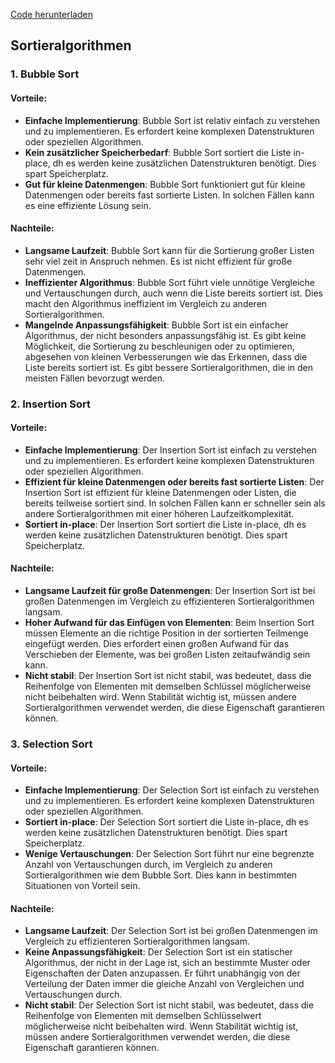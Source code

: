 [Code herunterladen](https://github.com/olikam0712/IMP_Sortieralgorithmus/releases/tag/Release)
## Sortieralgorithmen
### 1. Bubble Sort
#### **Vorteile**:
 - **Einfache Implementierung**: Bubble Sort ist relativ einfach zu verstehen und zu implementieren. Es erfordert keine komplexen Datenstrukturen oder speziellen Algorithmen.
 - **Kein zusätzlicher Speicherbedarf**: Bubble Sort sortiert die Liste in-place, dh es werden keine zusätzlichen Datenstrukturen benötigt. Dies spart Speicherplatz.
 - **Gut für kleine Datenmengen**: Bubble Sort funktioniert gut für kleine Datenmengen oder bereits fast sortierte Listen. In solchen Fällen kann es eine effiziente Lösung sein.
#### **Nachteile**:
 - **Langsame Laufzeit**: Bubble Sort kann für die Sortierung großer Listen sehr viel zeit in Anspruch nehmen. Es ist nicht effizient für große Datenmengen.
 - **Ineffizienter Algorithmus**: Bubble Sort führt viele unnötige Vergleiche und Vertauschungen durch, auch wenn die Liste bereits sortiert ist. Dies macht den Algorithmus ineffizient im Vergleich zu anderen Sortieralgorithmen.
 - **Mangelnde Anpassungsfähigkeit**: Bubble Sort ist ein einfacher Algorithmus, der nicht besonders anpassungsfähig ist. Es gibt keine Möglichkeit, die Sortierung zu beschleunigen oder zu optimieren, abgesehen von kleinen Verbesserungen wie das Erkennen, dass die Liste bereits sortiert ist. Es gibt bessere Sortieralgorithmen, die in den meisten Fällen bevorzugt werden.
### 2. Insertion Sort
#### **Vorteile**:
 - **Einfache Implementierung**: Der Insertion Sort ist einfach zu verstehen und zu implementieren. Es erfordert keine komplexen Datenstrukturen oder speziellen Algorithmen.
 - **Effizient für kleine Datenmengen oder bereits fast sortierte Listen**: Der Insertion Sort ist effizient für kleine Datenmengen oder Listen, die bereits teilweise sortiert sind. In solchen Fällen kann er schneller sein als andere Sortieralgorithmen mit einer höheren Laufzeitkomplexität.
 - **Sortiert in-place**: Der Insertion Sort sortiert die Liste in-place, dh es werden keine zusätzlichen Datenstrukturen benötigt. Dies spart Speicherplatz.
#### **Nachteile**:
 - **Langsame Laufzeit für große Datenmengen**: Der Insertion Sort ist bei großen Datenmengen im Vergleich zu effizienteren Sortieralgorithmen langsam.
 - **Hoher Aufwand für das Einfügen von Elementen**: Beim Insertion Sort müssen Elemente an die richtige Position in der sortierten Teilmenge eingefügt werden. Dies erfordert einen großen Aufwand für das Verschieben der Elemente, was bei großen Listen zeitaufwändig sein kann.
 - **Nicht stabil**: Der Insertion Sort ist nicht stabil, was bedeutet, dass die Reihenfolge von Elementen mit demselben Schlüssel möglicherweise nicht beibehalten wird. Wenn Stabilität wichtig ist, müssen andere Sortieralgorithmen verwendet werden, die diese Eigenschaft garantieren können.
### 3. Selection Sort
#### **Vorteile**:
 - **Einfache Implementierung**: Der Selection Sort ist einfach zu verstehen und zu implementieren. Es erfordert keine komplexen Datenstrukturen oder speziellen Algorithmen.
 - **Sortiert in-place**: Der Selection Sort sortiert die Liste in-place, dh es werden keine zusätzlichen Datenstrukturen benötigt. Dies spart Speicherplatz.
 - **Wenige Vertauschungen**: Der Selection Sort führt nur eine begrenzte Anzahl von Vertauschungen durch, im Vergleich zu anderen Sortieralgorithmen wie dem Bubble Sort. Dies kann in bestimmten Situationen von Vorteil sein.
#### **Nachteile**:
 - **Langsame Laufzeit**: Der Selection Sort ist bei großen Datenmengen im Vergleich zu effizienteren Sortieralgorithmen langsam.
 - **Keine Anpassungsfähigkeit**: Der Selection Sort ist ein statischer Algorithmus, der nicht in der Lage ist, sich an bestimmte Muster oder Eigenschaften der Daten anzupassen. Er führt unabhängig von der Verteilung der Daten immer die gleiche Anzahl von Vergleichen und Vertauschungen durch.
 - **Nicht stabil**: Der Selection Sort ist nicht stabil, was bedeutet, dass die Reihenfolge von Elementen mit demselben Schlüsselwert möglicherweise nicht beibehalten wird. Wenn Stabilität wichtig ist, müssen andere Sortieralgorithmen verwendet werden, die diese Eigenschaft garantieren können.
